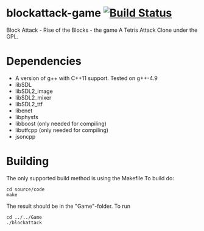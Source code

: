 # blockattack-game [![Build Status](https://travis-ci.org/blockattack/blockattack-game.svg)](https://travis-ci.org/blockattack/blockattack-game)
Block Attack - Rise of the Blocks - the game
A Tetris Attack Clone under the GPL. 

# Dependencies
  * A version of g++ with C++11 support. Tested on g++-4.9
  * libSDL
  * libSDL2_image
  * libSDL2_mixer
  * libSDL2_ttf
  * libenet
  * libphysfs
  * libboost (only needed for compiling)
  * libutfcpp (only needed for compiling)
  * jsoncpp

# Building
The only supported build method is using the Makefile
To build do:
```
cd source/code
make
```
The result should be in the "Game"-folder. To run
```
cd ../../Game
./blockattack
```



